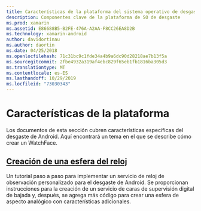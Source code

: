```yaml
---
title: Características de la plataforma del sistema operativo de desgaste con Xamarin. Android
description: Componentes clave de la plataforma de SO de desgaste
ms.prod: xamarin
ms.assetid: E86688B5-B2FE-476A-A2AA-F8CC26EA8D2B
ms.technology: xamarin-android
author: davidortinau
ms.author: daortin
ms.date: 04/25/2018
ms.openlocfilehash: 71c31bc9c1fde34a4b9a6dc90d28218ae7b13f5a
ms.sourcegitcommit: 2fbe4932a319af4ebc829f65eb1fb1816ba305d3
ms.translationtype: MT
ms.contentlocale: es-ES
ms.lasthandoff: 10/29/2019
ms.locfileid: "73030343"
---
```

# <a name="platform-features"></a>Características de la plataforma

Los documentos de esta sección cubren características específicas del desgaste de Android. Aquí encontrará un tema en el que se describe cómo crear un WatchFace.

## <a name="creating-a-watch-faceandroidwearplatformcreating-a-watchfacemd"></a>[Creación de una esfera del reloj](~/android/wear/platform/creating-a-watchface.md)

Un tutorial paso a paso para implementar un servicio de reloj de observación personalizado para el desgaste de Android. Se proporcionan instrucciones para la creación de un servicio de caras de supervisión digital de bajada y, después, se agrega más código para crear una esfera de aspecto analógico con características adicionales.

